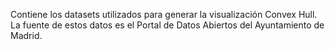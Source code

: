 Contiene los datasets utilizados para generar la visualización Convex Hull.
La fuente de estos datos es el Portal de Datos Abiertos del Ayuntamiento de Madrid.
